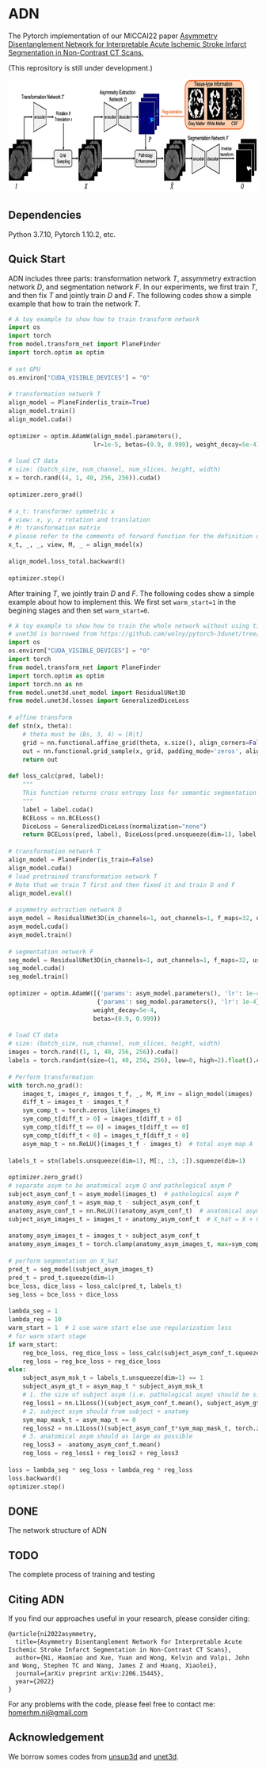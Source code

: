 ADN
====

The Pytorch implementation of our MICCAI22 paper [Asymmetry Disentanglement Network for Interpretable Acute Ischemic Stroke Infarct Segmentation in Non-Contrast CT Scans.](https://arxiv.org/pdf/2206.15445.pdf)

(This reprository is still under development.)

<div align=center><img src="framework.png" width="787px" height="230px"/></div>

Dependencies
----
Python 3.7.10, Pytorch 1.10.2, etc.

Quick Start
----
ADN includes three parts: transformation network $T$, assymmetry extraction network $D$, and segmentation network $F$. In our experiments, we first train $T$, and then fix $T$ and jointly train $D$ and $F$. The following codes show a simple example that how to train the network $T$.
```python
# A toy example to show how to train transform network
import os
import torch
from model.transform_net import PlaneFinder
import torch.optim as optim

# set GPU
os.environ["CUDA_VISIBLE_DEVICES"] = "0"

# transformation network T
align_model = PlaneFinder(is_train=True)
align_model.train()
align_model.cuda()

optimizer = optim.AdamW(align_model.parameters(),
                        lr=1e-5, betas=(0.9, 0.999), weight_decay=5e-4)

# load CT data
# size: (batch_size, num_channel, num_slices, height, width)
x = torch.rand((4, 1, 40, 256, 256)).cuda()

optimizer.zero_grad()

# x_t: transformer symmetric x
# view: x, y, z rotation and translation
# M: transformation matrix
# please refer to the comments of forward function for the definition of each return variable
x_t, _, _, view, M, _ = align_model(x)

align_model.loss_total.backward()

optimizer.step()
```
After training $T$, we jointly train $D$ and $F$. The following codes show a simple example about how to implement this. We first set `warm_start=1` in the begining stages and then set `warm_start=0`.
```python
# A toy example to show how to train the whole network without using tissue segmentation maps
# unet3d is borrowed from https://github.com/wolny/pytorch-3dunet/tree/master/pytorch3dunet/unet3d
import os
os.environ["CUDA_VISIBLE_DEVICES"] = "0"
import torch
from model.transform_net import PlaneFinder
import torch.optim as optim
import torch.nn as nn
from model.unet3d.unet_model import ResidualUNet3D
from model.unet3d.losses import GeneralizedDiceLoss

# affine transform
def stn(x, theta):
    # theta must be (Bs, 3, 4) = [R|t]
    grid = nn.functional.affine_grid(theta, x.size(), align_corners=False)
    out = nn.functional.grid_sample(x, grid, padding_mode='zeros', align_corners=False)
    return out

def loss_calc(pred, label):
    """
    This function returns cross entropy loss for semantic segmentation
    """
    label = label.cuda()
    BCELoss = nn.BCELoss()
    DiceLoss = GeneralizedDiceLoss(normalization="none")
    return BCELoss(pred, label), DiceLoss(pred.unsqueeze(dim=1), label.unsqueeze(dim=1))

# transformation network T
align_model = PlaneFinder(is_train=False)
align_model.cuda()
# load pretrained transformation network T
# Note that we train T first and then fixed it and train D and F
align_model.eval()

# asymmetry extraction network D
asym_model = ResidualUNet3D(in_channels=1, out_channels=1, f_maps=32, use_transconv=False, use_dp=True, p=0.2)
asym_model.cuda()
asym_model.train()

# segmentation network F
seg_model = ResidualUNet3D(in_channels=1, out_channels=1, f_maps=32, use_transconv=False, use_dp=True, p=0.2)
seg_model.cuda()
seg_model.train()

optimizer = optim.AdamW([{'params': asym_model.parameters(), 'lr': 1e-4},
                         {'params': seg_model.parameters(), 'lr': 1e-4}],
                        weight_decay=5e-4,
                        betas=(0.9, 0.999))

# load CT data
# size: (batch_size, num_channel, num_slices, height, width)
images = torch.rand((1, 1, 40, 256, 256)).cuda()
labels = torch.randint(size=(1, 40, 256, 256), low=0, high=2).float().cuda()

# Perform transformation
with torch.no_grad():
    images_t, images_r, images_t_f, _, M, M_inv = align_model(images)
    diff_t = images_t - images_t_f
    sym_comp_t = torch.zeros_like(images_t)
    sym_comp_t[diff_t > 0] = images_t[diff_t > 0]
    sym_comp_t[diff_t == 0] = images_t[diff_t == 0]
    sym_comp_t[diff_t < 0] = images_t_f[diff_t < 0]
    asym_map_t = nn.ReLU()(images_t_f - images_t)  # total asym map A

labels_t = stn(labels.unsqueeze(dim=1), M[:, :3, :]).squeeze(dim=1)

optimizer.zero_grad()
# separate asym to be anatomical asym Q and pathological asym P
subject_asym_conf_t = asym_model(images_t)  # pathological asym P
anatomy_asym_conf_t = asym_map_t - subject_asym_conf_t
anatomy_asym_conf_t = nn.ReLU()(anatomy_asym_conf_t)  # anatomical asym P
subject_asym_images_t = images_t + anatomy_asym_conf_t  # X_hat = X + Q

anatomy_asym_images_t = images_t + subject_asym_conf_t
anatomy_asym_images_t = torch.clamp(anatomy_asym_images_t, max=sym_comp_t)  # X_bar = X + P

# perform segmentation on X_hat
pred_t = seg_model(subject_asym_images_t)
pred_t = pred_t.squeeze(dim=1)
bce_loss, dice_loss = loss_calc(pred_t, labels_t)
seg_loss = bce_loss + dice_loss

lambda_seg = 1
lambda_reg = 10
warm_start = 1  # 1 use warm start else use regularization loss
# for warm start stage
if warm_start:
    reg_bce_loss, reg_dice_loss = loss_calc(subject_asym_conf_t.squeeze(dim=1), labels_t)
    reg_loss = reg_bce_loss + reg_dice_loss
else:
    subject_asym_msk_t = labels_t.unsqueeze(dim=1) == 1
    subject_asym_gt_t = asym_map_t * subject_asym_msk_t
    # 1. the size of subject asym (i.e. pathological asym) should be similar to the size of stroke
    reg_loss1 = nn.L1Loss()(subject_asym_conf_t.mean(), subject_asym_gt_t.mean())
    # 2. subject asym should from subject + anatomy
    sym_map_mask_t = asym_map_t == 0
    reg_loss2 = nn.L1Loss()(subject_asym_conf_t*sym_map_mask_t, torch.zeros_like(subject_asym_conf_t))
    # 3. anatomical asym should as large as possible
    reg_loss3 = -anatomy_asym_conf_t.mean()
    reg_loss = reg_loss1 + reg_loss2 + reg_loss3

loss = lambda_seg * seg_loss + lambda_reg * reg_loss
loss.backward()
optimizer.step()
```
DONE
----
The network structure of ADN

TODO
----
The complete process of training and testing

Citing ADN
----
If you find our approaches useful in your research, please consider citing:
```
@article{ni2022asymmetry,
  title={Asymmetry Disentanglement Network for Interpretable Acute Ischemic Stroke Infarct Segmentation in Non-Contrast CT Scans},
  author={Ni, Haomiao and Xue, Yuan and Wong, Kelvin and Volpi, John and Wong, Stephen TC and Wang, James Z and Huang, Xiaolei},
  journal={arXiv preprint arXiv:2206.15445},
  year={2022}
}
```
For any problems with the code, please feel free to contact me: homerhm.ni@gmail.com

Acknowledgement
-----
We borrow somes codes from [unsup3d](https://github.com/elliottwu/unsup3d) and [unet3d](https://github.com/wolny/pytorch-3dunet/tree/master/pytorch3dunet/unet3d).

